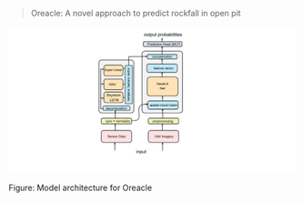 > Oreacle: A novel approach to predict rockfall in open pit


![Oreacle architecture diagram](technical-report/figures/model-arch.png)

Figure: Model architecture for Oreacle